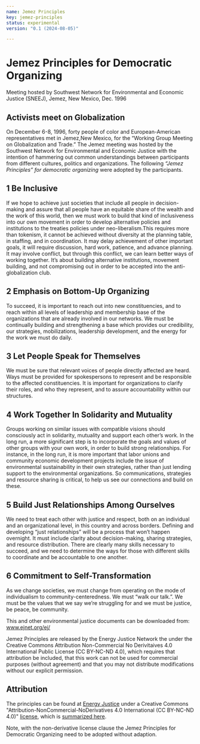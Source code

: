 ```yaml
---  
name: Jemez Principles
key: jemez-principles
status: experimental
version: "0.1 (2024-08-05)"

---
```


# Jemez Principles for Democratic Organizing

Meeting hosted by Southwest Network for Environmental and Economic Justice (SNEEJ), Jemez, New Mexico, Dec. 1996

## Activists meet on Globalization

On December 6-8, 1996, forty people of color and European-American representatives met in Jemez,New Mexico, for the “Working Group Meeting on Globalization and Trade.” The Jemez meeting was hosted by the Southwest Network for Environmental and Economic Justice with the intention of hammering out common understandings between participants from different cultures, politics and organizations. The following _“Jemez Principles” for democratic organizing_ were adopted by the participants.

## 1 Be Inclusive

If we hope to achieve just societies that include all people in decision-making and assure that all people have an equitable share of the wealth and the work of this world, then we must work to build that kind of inclusiveness into our own movement in order to develop alternative policies and institutions to the treaties policies under neo-liberalism.This requires more than tokenism, it cannot be achieved without diversity at the planning table, in staffing, and in coordination. It may delay achievement of other important goals, it will require discussion, hard work, patience, and advance planning. It may involve conflict, but through this conflict, we can learn better ways of working together. It’s about building alternative institutions, movement building, and not compromising out in order to be accepted into the anti-globalization club.

## 2 Emphasis on Bottom-Up Organizing

To succeed, it is important to reach out into new constituencies, and to reach within all levels of leadership and membership base of the organizations that are already involved in our networks. We must be continually building and strengthening a base which provides our credibility, our strategies, mobilizations, leadership development, and the energy for the work we must do daily.

## 3 Let People Speak for Themselves

We must be sure that relevant voices of people directly affected are heard. Ways must be provided for spokespersons to represent and be responsible to the affected constituencies. It is important for organizations to clarify their roles, and who they represent, and to assure accountability within our structures.

## 4 Work Together In Solidarity and Mutuality

Groups working on similar issues with compatible visions should consciously act in solidarity, mutuality and support each other’s work. In the long run, a more significant step is to incorporate the goals and values of other groups with your own work, in order to build strong relationships. For instance, in the long run, it is more important that labor unions and community economic development projects include the issue of environmental sustainability in their own strategies, rather than just lending support to the environmental organizations. So communications, strategies and resource sharing is critical, to help us see our connections and build on these.

## 5 Build Just Relationships Among Ourselves

We need to treat each other with justice and respect, both on an individual and an organizational level, in this country and across borders. Defining and developing “just relationships” will be a process that won’t happen overnight. It must include clarity about decision-making, sharing strategies, and resource distribution. There are clearly many skills necessary to succeed, and we need to determine the ways for those with different skills to coordinate and be accountable to one another.

## 6 Commitment to Self-Transformation

As we change societies, we must change from operating on the mode of individualism to community-centeredness. We must “walk our talk.”. We must be the values that we say we’re struggling for and we must be justice, be peace, be community.

This and other environmental justice documents can be downloaded from: www.ejnet.org/ej/

Jemez Principles are released by the Energy Justice Network the under the Creative Commons Attribution Non-Commercial No Derivitaives 4.0 International Public License (CC BY-NC-ND 4.0), which requires that attribution be included, that this work can not be used for commercial purposes (without agreement) and that you may not distribute modifications without our explicit permission.

## Attribution

The principles can be found at [Energy Justice](https://www.energyjustice.net/ip) under a Creative Commons "Attribution-NonCommercial-NoDerivatives 4.0 International (CC BY-NC-ND 4.0)" [license](https://creativecommons.org/licenses/by-nc-nd/4.0/legalcode), which is [summarized here](https://creativecommons.org/licenses/by-nc-nd/4.0/).

Note, with the non-derivative license clause the Jemez Principles for Democratic Organizing need to be adopted without adaption.